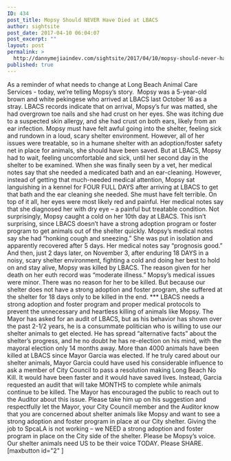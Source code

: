 ```yaml
---
ID: 434
post_title: Mopsy Should NEVER Have Died at LBACS
author: sightsite
post_date: 2017-04-10 06:04:07
post_excerpt: ""
layout: post
permalink: >
  http://dannymejiaindev.com/sightsite/2017/04/10/mopsy-should-never-have-died-at-lbacs/
published: true
---
```

As a reminder of what needs to change at Long Beach Animal Care Services - today, we’re telling Mopsy’s story. ​ Mopsy was a 5-year-old brown and white pekingese who arrived at LBACS last October 16 as a stray. LBACS records indicate that on arrival, Mopsy’s fur was matted, she had overgrown toe nails and she had crust on her eyes. She was itching due to a suspected skin allergy, and she had crust on both ears, likely from an ear infection. Mopsy must have felt awful going into the shelter, feeling sick and rundown in a loud, scary shelter environment. However, all of her issues were treatable, so in a humane shelter with an adoption/foster safety net in place for animals, she should have been saved. But at LBACS, Mopsy had to wait, feeling uncomfortable and sick, until her second day in the shelter to be examined. When she was finally seen by a vet, her medical notes say that she needed a medicated bath and an ear-cleaning. However, instead of getting that much-needed medical attention, Mopsy sat languishing in a kennel for FOUR FULL DAYS after arriving at LBACS to get that bath and the ear cleaning she needed. She must have felt terrible. On top of it all, her eyes were most likely red and painful. Her medical notes say that she diagnosed her with dry eye – a painful but treatable condition. Not surprisingly, Mopsy caught a cold on her 10th day at LBACS. This isn’t surprising, since LBACS doesn’t have a strong adoption program or foster program to get animals out of the shelter quickly. Mopsy’s medical notes say she had “honking cough and sneezing.” She was put in isolation and apparently recovered after 5 days. Her medical notes say “prognosis good.” And then, just 2 days later, on November 3, after enduring 18 DAYS in a noisy, scary shelter environment, fighting a cold and doing her best to hold on and stay alive, Mopsy was killed by LBACS. The reason given for her death on her euth record was “moderate illness.” Mopsy’s medical issues were minor. There was no reason for her to be killed. But because our shelter does not have a strong adoption and foster program, she suffered at the shelter for 18 days only to be killed in the end. *** LBACS needs a strong adoption and foster program and proper medical protocols to prevent the unnecessary and heartless killing of animals like Mopsy. The Mayor has asked for an audit of LBACS, but as his behavior has shown over the past 2-1/2 years, he is a consummate politician who is willing to use our shelter animals to get elected. He has spread “alternative facts” about the shelter’s progress, and he no doubt he has re-election on his mind, with the mayoral election only 14 months away. More than 4000 animals have been killed at LBACS since Mayor Garcia was elected. If he truly cared about our shelter animals, Mayor Garcia could have used his considerable influence to ask a member of City Council to pass a resolution making Long Beach No Kill. It would have been faster and it would have saved lives. Instead, Garcia requested an audit that will take MONTHS to complete while animals continue to be killed. The Mayor has encouraged the public to reach out to the Auditor about this issue. Please take him up on his suggestion and respectfully let the Mayor, your City Council member and the Auditor know that you are concerned about shelter animals like Mopsy and want to see a strong adoption and foster program in place at our City shelter. Giving the job to SpcaLA is not working – we NEED a strong adoption and foster program in place on the City side of the shelter. Please be Mopsy’s voice. Our shelter animals need US to be their voice TODAY. Please SHARE. [maxbutton id="2" ]